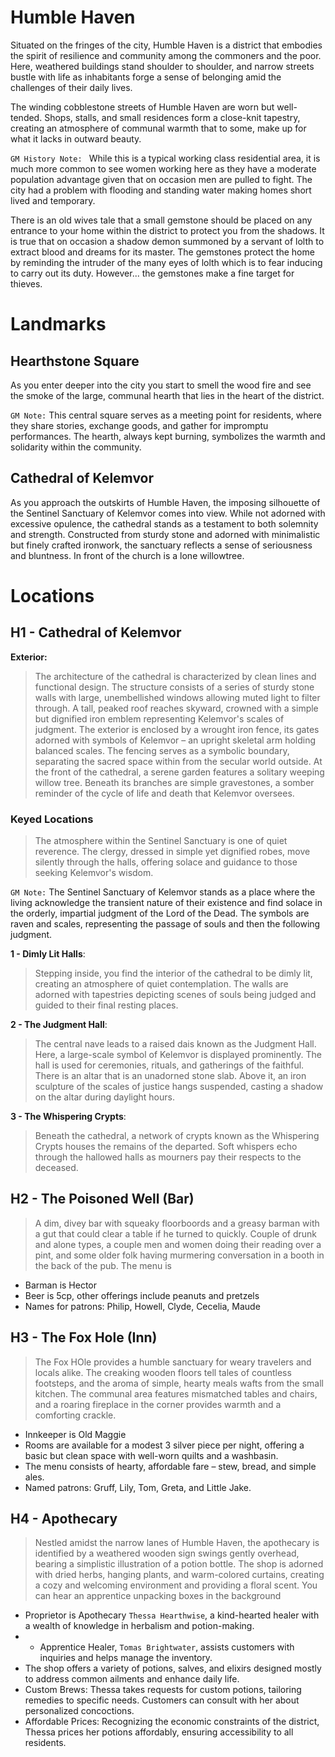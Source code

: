 # Humble Haven

Situated on the fringes of the city, Humble Haven is a district that embodies the spirit of resilience and community among the commoners and the poor. Here, weathered buildings stand shoulder to shoulder, and narrow streets bustle with life as inhabitants forge a sense of belonging amid the challenges of their daily lives.

The winding cobblestone streets of Humble Haven are worn but well-tended. Shops, stalls, and small residences form a close-knit tapestry, creating an atmosphere of communal warmth that to some, make up for what it lacks in outward beauty.

`GM History Note: ` While this is a typical working class residential area, it is much more common to see women working here as they have a moderate population advantage given that on occasion men are pulled to fight. The city had a problem with flooding and standing water making homes short lived and temporary. 

There is an old wives tale that a small gemstone should be placed on any entrance to your home within the district to protect you from the shadows. It is true that on occasion a shadow demon summoned by a servant of lolth to extract blood and dreams for its master. The gemstones protect the home by reminding the intruder of the many eyes of lolth which is to fear inducing to carry out its duty. However... the gemstones make a fine target for thieves.

# Landmarks

## Hearthstone Square

As you enter deeper into the city you start to smell the wood fire and see the smoke of the large, communal hearth that lies in the heart of the district. 

`GM Note:` This central square serves as a meeting point for residents, where they share stories, exchange goods, and gather for impromptu performances. The hearth, always kept burning, symbolizes the warmth and solidarity within the community.

## Cathedral of Kelemvor

As you approach the outskirts of Humble Haven, the imposing silhouette of the Sentinel Sanctuary of Kelemvor comes into view. While not adorned with excessive opulence, the cathedral stands as a testament to both solemnity and strength. Constructed from sturdy stone and adorned with minimalistic but finely crafted ironwork, the sanctuary reflects a sense of seriousness and bluntness. In front of the church is a lone willowtree.

# Locations

## H1 - Cathedral of Kelemvor

**Exterior:** 
> The architecture of the cathedral is characterized by clean lines and functional design. The structure consists of a series of sturdy stone walls with large, unembellished windows allowing muted light to filter through. A tall, peaked roof reaches skyward, crowned with a simple but dignified iron emblem representing Kelemvor's scales of judgment. The exterior is enclosed by a wrought iron fence, its gates adorned with symbols of Kelemvor – an upright skeletal arm holding balanced scales. The fencing serves as a symbolic boundary, separating the sacred space within from the secular world outside. At the front of the cathedral, a serene garden features a solitary weeping willow tree. Beneath its branches are simple gravestones, a somber reminder of the cycle of life and death that Kelemvor oversees.

### Keyed Locations

> The atmosphere within the Sentinel Sanctuary is one of quiet reverence. The clergy, dressed in simple yet dignified robes, move silently through the halls, offering solace and guidance to those seeking Kelemvor's wisdom.

`GM Note:` The Sentinel Sanctuary of Kelemvor stands as a place where the living acknowledge the transient nature of their existence and find solace in the orderly, impartial judgment of the Lord of the Dead. The symbols are raven and scales, representing the passage of souls and then the following judgment.

**1 - Dimly Lit Halls**: 
> Stepping inside, you find the interior of the cathedral to be dimly lit, creating an atmosphere of quiet contemplation. The walls are adorned with tapestries depicting scenes of souls being judged and guided to their final resting places.

**2 - The Judgment Hall**: 
> The central nave leads to a raised dais known as the Judgment Hall. Here, a large-scale symbol of Kelemvor is displayed prominently. The hall is used for ceremonies, rituals, and gatherings of the faithful. There is an altar that is an unadorned stone slab. Above it, an iron sculpture of the scales of justice hangs suspended, casting a shadow on the altar during daylight hours.

**3 - The Whispering Crypts**: 
> Beneath the cathedral, a network of crypts known as the Whispering Crypts houses the remains of the departed. Soft whispers echo through the hallowed halls as mourners pay their respects to the deceased.

## H2 - The Poisoned Well (Bar)

> A dim, divey bar with squeaky floorboords and a greasy barman with a gut that could clear a table if he turned to quickly. Couple of drunk and alone types, a couple men and women doing their reading over a pint, and some older folk having murmering conversation in a booth in the back of the pub. The menu is

- Barman is Hector
- Beer is 5cp, other offerings include peanuts and pretzels
- Names for patrons: Philip, Howell, Clyde, Cecelia, Maude

## H3 - The Fox Hole (Inn)

> The Fox HOle provides a humble sanctuary for weary travelers and locals alike. The creaking wooden floors tell tales of countless footsteps, and the aroma of simple, hearty meals wafts from the small kitchen. The communal area features mismatched tables and chairs, and a roaring fireplace in the corner provides warmth and a comforting crackle.

- Innkeeper is Old Maggie
- Rooms are available for a modest 3 silver piece per night, offering a basic but clean space with well-worn quilts and a washbasin.
- The menu consists of hearty, affordable fare – stew, bread, and simple ales.
- Named patrons: Gruff, Lily, Tom, Greta, and Little Jake.

## H4 - Apothecary

> Nestled amidst the narrow lanes of Humble Haven, the apothecary is identified by a weathered wooden sign swings gently overhead, bearing a simplistic illustration of a potion bottle. The shop is adorned with dried herbs, hanging plants, and warm-colored curtains, creating a cozy and welcoming environment and providing a floral scent. You can hear an apprentice unpacking boxes in the background

- Proprietor is Apothecary `Thessa Hearthwise`, a kind-hearted healer with a wealth of knowledge in herbalism and potion-making.
- - Apprentice Healer, `Tomas Brightwater`, assists customers with inquiries and helps manage the inventory.
- The shop offers a variety of potions, salves, and elixirs designed mostly to address common ailments and enhance daily life.
- Custom Brews: Thessa takes requests for custom potions, tailoring remedies to specific needs. Customers can consult with her about personalized concoctions.
- Affordable Prices: Recognizing the economic constraints of the district, Thessa prices her potions affordably, ensuring accessibility to all residents.


